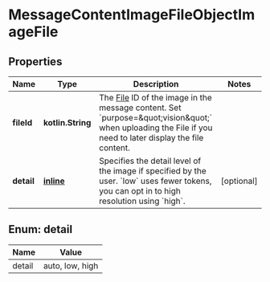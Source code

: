 
# MessageContentImageFileObjectImageFile

## Properties
| Name | Type | Description | Notes |
| ------------ | ------------- | ------------- | ------------- |
| **fileId** | **kotlin.String** | The [File](/docs/api-reference/files) ID of the image in the message content. Set &#x60;purpose&#x3D;\&quot;vision\&quot;&#x60; when uploading the File if you need to later display the file content. |  |
| **detail** | [**inline**](#Detail) | Specifies the detail level of the image if specified by the user. &#x60;low&#x60; uses fewer tokens, you can opt in to high resolution using &#x60;high&#x60;. |  [optional] |


<a id="Detail"></a>
## Enum: detail
| Name | Value |
| ---- | ----- |
| detail | auto, low, high |



